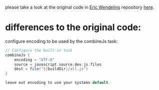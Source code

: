 please take a look at the original code in [Eric Wendelins](https://github.com/erwen) repository [here](https://github.com/eriwen/gradle-js-plugin).

# differences to the original code:

configure encoding to be used by the combineJs task:

```groovy
// Configure the built-in task
combineJs {
    encoding = "UTF-8"
    source = javascript.source.dev.js.files
    dest = file("${buildDir}/all.js")
}

leave out encoding to use your systems default.
```
